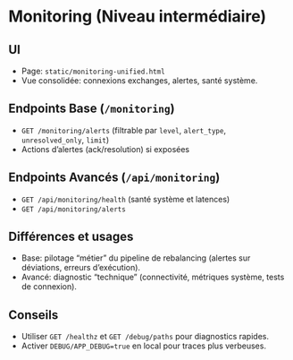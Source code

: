 # Monitoring (Niveau intermédiaire)

## UI
- Page: `static/monitoring-unified.html`
- Vue consolidée: connexions exchanges, alertes, santé système.

## Endpoints Base (`/monitoring`)
- `GET /monitoring/alerts` (filtrable par `level`, `alert_type`, `unresolved_only`, `limit`)
- Actions d’alertes (ack/resolution) si exposées

## Endpoints Avancés (`/api/monitoring`)
- `GET /api/monitoring/health` (santé système et latences)
- `GET /api/monitoring/alerts`

## Différences et usages
- Base: pilotage “métier” du pipeline de rebalancing (alertes sur déviations, erreurs d’exécution).
- Avancé: diagnostic “technique” (connectivité, métriques système, tests de connexion).

## Conseils
- Utiliser `GET /healthz` et `GET /debug/paths` pour diagnostics rapides.
- Activer `DEBUG/APP_DEBUG=true` en local pour traces plus verbeuses.
